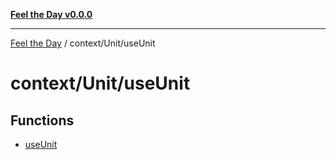 [**Feel the Day v0.0.0**](../../../README.md)

***

[Feel the Day](../../../README.md) / context/Unit/useUnit

# context/Unit/useUnit

## Functions

- [useUnit](functions/useUnit.md)
